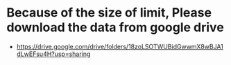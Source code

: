 # Because of the size of limit, Please download the data from google drive

- https://drive.google.com/drive/folders/18zoLSOTWUBidGwwmX8wBJA1dLwEFsu4H?usp=sharing
